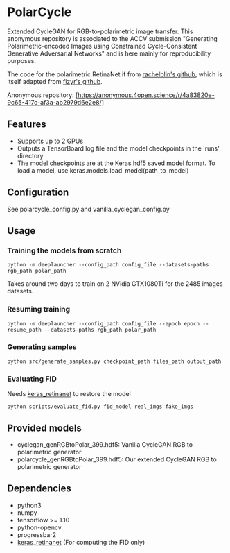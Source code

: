 # PolarCycle
Extended CycleGAN for RGB-to-polarimetric image transfer. This anonymous repository is associated to the ACCV submission "Generating Polarimetric-encoded Images using Constrained Cycle-Consistent Generative Adversarial Networks" and is here mainly for reproducibility purposes.

The code for the polarimetric RetinaNet if from [rachelblin's github](https://github.com/RachelBlin/keras-retinanet), which is itself adapted from  [fizyr's github](https://github.com/fizyr/keras-retinanet).

Anonymous repository: [https://anonymous.4open.science/r/4a83820e-9c65-417c-af3a-ab2979d6e2e8/]

## Features
- Supports up to 2 GPUs
- Outputs a TensorBoard log file and the model checkpoints in the 'runs' directory
- The model checkpoints are at the Keras hdf5 saved model format. To load a model, use keras.models.load_model(path_to_model)

## Configuration
See polarcycle_config.py and vanilla_cyclegan_config.py

## Usage 
### Training the models from scratch
```shell
python -m deeplauncher --config_path config_file --datasets-paths rgb_path polar_path
```
Takes around two days to train on 2 NVidia GTX1080Ti for the 2485 images datasets. 

### Resuming training
```shell
python -m deeplauncher --config_path config_file --epoch epoch --resume_path --datasets-paths rgb_path polar_path
```
### Generating samples
```shell
python src/generate_samples.py checkpoint_path files_path output_path
```
### Evaluating FID
Needs [keras_retinanet](https://github.com/fizyr/keras-retinanet) to restore the model
```shell
python scripts/evaluate_fid.py fid_model real_imgs fake_imgs
```

## Provided models
- cyclegan_genRGBtoPolar_399.hdf5: Vanilla CycleGAN RGB to polarimetric generator
- polarcycle_genRGBtoPolar_399.hdf5: Our extended CycleGAN RGB to polarimetric generator

## Dependencies
- python3
- numpy
- tensorflow >= 1.10
- python-opencv
- progressbar2
- [keras_retinanet](https://github.com/fizyr/keras-retinanet) (For computing the FID only)
